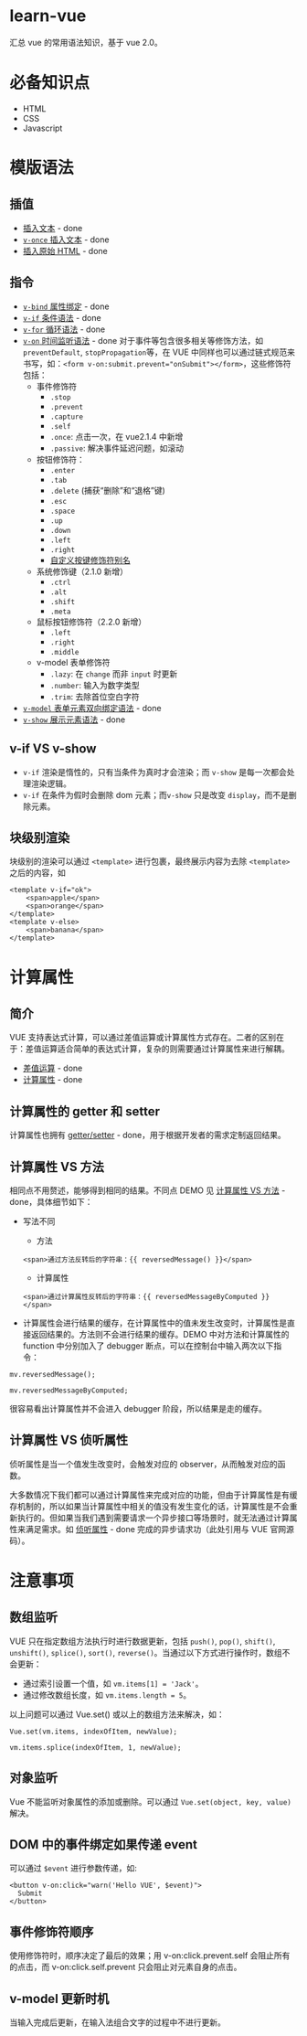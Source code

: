 # learn-vue
汇总 vue 的常用语法知识，基于 vue 2.0。

# 必备知识点
- HTML
- CSS
- Javascript

# 模版语法

## 插值
- [插入文本](./src/demo1/demo1-1.html) - done
- [`v-once` 插入文本](./src/demo1/demo1-1.html) - done
- [插入原始 HTML](./src/demo1/demo1-2.html) - done

## 指令
- [`v-bind` 属性绑定](./src/demo2/demo2-1.html) - done
- [`v-if` 条件语法](./src/demo2/demo2-2.html) - done
- [`v-for` 循环语法](./src/demo2/demo2-3.html) - done
- [`v-on` 时间监听语法](./src/demo2/demo2-4.html) - done
对于事件等包含很多相关等修饰方法，如 `preventDefault`, `stopPropagation`等，在 VUE 中同样也可以通过链式规范来书写，如：`<form v-on:submit.prevent="onSubmit"></form>`，这些修饰符包括：
    - 事件修饰符
        - `.stop`
        - `.prevent`
        - `.capture`
        - `.self`
        - `.once`: 点击一次，在 vue2.1.4 中新增
        - `.passive`: 解决事件延迟问题，如滚动
    - 按钮修饰符：
        - `.enter`
        - `.tab`
        - `.delete` (捕获“删除”和“退格”键)
        - `.esc`
        - `.space`
        - `.up`
        - `.down`
        - `.left`
        - `.right`
        - [自定义按键修饰符别名](https://cn.vuejs.org/v2/api/#keyCodes)
    - 系统修饰键（2.1.0 新增）
        - `.ctrl`
        - `.alt`
        - `.shift`
        - `.meta`
    - 鼠标按钮修饰符（2.2.0 新增）
        - `.left`
        - `.right`
        - `.middle`
    - v-model 表单修饰符
        - `.lazy`: 在 `change` 而非 `input` 时更新
        - `.number`: 输入为数字类型
        - `.trim`: 去除首位空白字符
- [`v-model` 表单元素双向绑定语法](./src/demo2-5.html) - done
- [`v-show` 展示元素语法](./src/demo2-6.html) - done

## v-if VS v-show
- `v-if` 渲染是惰性的，只有当条件为真时才会渲染；而 `v-show` 是每一次都会处理渲染逻辑。
- `v-if` 在条件为假时会删除 dom 元素；而`v-show` 只是改变 `display`，而不是删除元素。

## 块级别渲染

块级别的渲染可以通过 `<template>` 进行包裹，最终展示内容为去除 `<template>` 之后的内容，如
```
<template v-if="ok">
    <span>apple</span>
    <span>orange</span>
</template>
<template v-else>
    <span>banana</span>
</template>
```

# 计算属性

## 简介

VUE 支持表达式计算，可以通过差值运算或计算属性方式存在。二者的区别在于：差值运算适合简单的表达式计算，复杂的则需要通过计算属性来进行解耦。

- [差值运算](./src/demo3/demo3-1.html) - done
- [计算属性](./src/demo3/demo3-2.html) - done

## 计算属性的 getter 和 setter

计算属性也拥有 [getter/setter](./src/demo3/demo3-3.html) - done，用于根据开发者的需求定制返回结果。

## 计算属性 VS 方法

相同点不用赘述，能够得到相同的结果。不同点 DEMO 见 [计算属性 VS 方法](./src/demo3/demo3-4.html) - done，具体细节如下：

- 写法不同
    - 方法
    ```
    <span>通过方法反转后的字符串：{{ reversedMessage() }}</span>
    ```
    - 计算属性
    ```
    <span>通过计算属性反转后的字符串：{{ reversedMessageByComputed }}</span>
    ```

- 计算属性会进行结果的缓存，在计算属性中的值未发生改变时，计算属性是直接返回结果的。方法则不会进行结果的缓存。DEMO 中对方法和计算属性的 function 中分别加入了 debugger 断点，可以在控制台中输入两次以下指令：

```
mv.reversedMessage();

mv.reversedMessageByComputed;
```

很容易看出计算属性并不会进入 debugger 阶段，所以结果是走的缓存。

## 计算属性 VS 侦听属性

侦听属性是当一个值发生改变时，会触发对应的 observer，从而触发对应的函数。

大多数情况下我们都可以通过计算属性来完成对应的功能，但由于计算属性是有缓存机制的，所以如果当计算属性中相关的值没有发生变化的话，计算属性是不会重新执行的。但如果当我们遇到需要请求一个异步接口等场景时，就无法通过计算属性来满足需求。如 [侦听属性](./src/demo3/demo3-5.html) - done 完成的异步请求功（此处引用与 VUE 官网源码）。

# 注意事项

## 数组监听
 
VUE 只在指定数组方法执行时进行数据更新，包括 `push()`, `pop()`, `shift()`, `unshift()`, `splice()`, `sort()`, `reverse()`。当通过以下方式进行操作时，数组不会更新：

- 通过索引设置一个值，如 `vm.items[1] = 'Jack'`。
- 通过修改数组长度，如 `vm.items.length = 5`。

以上问题可以通过 Vue.set() 或以上的数组方法来解决，如：

```
Vue.set(vm.items, indexOfItem, newValue);

vm.items.splice(indexOfItem, 1, newValue);
```

## 对象监听

Vue 不能监听对象属性的添加或删除。可以通过 `Vue.set(object, key, value)` 解决。

## DOM 中的事件绑定如果传递 event

可以通过 `$event` 进行参数传递，如:

```
<button v-on:click="warn('Hello VUE', $event)">
  Submit
</button>
```

## 事件修饰符顺序
使用修饰符时，顺序决定了最后的效果；用 v-on:click.prevent.self 会阻止所有的点击，而 v-on:click.self.prevent 只会阻止对元素自身的点击。

## v-model 更新时机
当输入完成后更新，在输入法组合文字的过程中不进行更新。